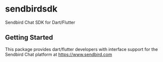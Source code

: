 # sendbirdsdk

Sendbird Chat SDK for Dart/Flutter

## Getting Started

This package provides dart/flutter developers with interface support
for the Sendbird Chat platform at https://www.sendbird.com
